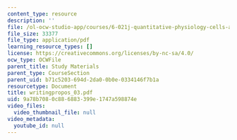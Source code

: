 ```yaml
---
content_type: resource
description: ''
file: /ol-ocw-studio-app/courses/6-021j-quantitative-physiology-cells-and-tissues-fall-2004/9a78b7080c886883399e1747a598874e_writingpropos_03.pdf
file_size: 33377
file_type: application/pdf
learning_resource_types: []
license: https://creativecommons.org/licenses/by-nc-sa/4.0/
ocw_type: OCWFile
parent_title: Study Materials
parent_type: CourseSection
parent_uid: b71c5203-694d-2da0-0b0e-0334146f7b1a
resourcetype: Document
title: writingpropos_03.pdf
uid: 9a78b708-0c88-6883-399e-1747a598874e
video_files:
  video_thumbnail_file: null
video_metadata:
  youtube_id: null
---
```


